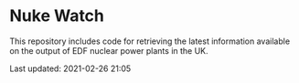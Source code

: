 # Nuke Watch

This repository includes code for retrieving the latest information available on the output of EDF nuclear power plants in the UK.

Last updated: 2021-02-26 21:05